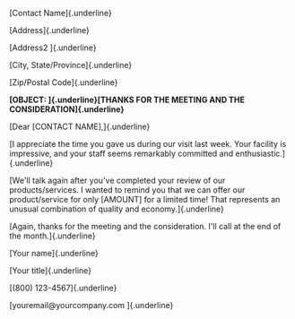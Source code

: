 [Contact Name]{.underline}

[Address]{.underline}

[Address2 ]{.underline}

[City, State/Province]{.underline}

[Zip/Postal Code]{.underline}

**[OBJECT: ]{.underline}[THANKS FOR THE MEETING AND THE
CONSIDERATION]{.underline}**

[Dear \[CONTACT NAME\],]{.underline}

[I appreciate the time you gave us during our visit last week. Your
facility is impressive, and your staff seems remarkably committed and
enthusiastic.]{.underline}

[We'll talk again after you've completed your review of our
products/services. I wanted to remind you that we can offer our
product/service for only \[AMOUNT\] for a limited time! That represents
an unusual combination of quality and economy.]{.underline}

[Again, thanks for the meeting and the consideration. I'll call at the
end of the month.]{.underline}

[Your name]{.underline}

[Your title]{.underline}

[(800) 123-4567]{.underline}

[youremail\@yourcompany.com ]{.underline}
